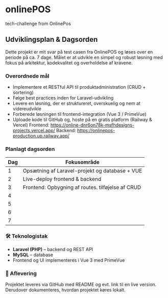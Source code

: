 # onlinePOS
tech-challenge from OnlinePos

##  Udviklingsplan & Dagsorden

Dette projekt er mit svar på test casen fra OnlinePOS og løses over en periode på ca. 7 dage. Målet er at udvikle en simpel og robust løsning med fokus på arkitektur, kodekvalitet og overholdelse af kravene.

###  Overordnede mål

- Implementere et RESTful API til produktadministration (CRUD + sortering)
- Følge best practices inden for Laravel-udvikling
- Levere en løsning, der er struktureret, overskuelig og nem at videreudvikle
- Forberede løsningen til frontend-integration (Vue 3 / PrimeVue)
- Uploade kode til GitHub og, hoste på en gratis platform (Railway & Vercel)
Frontend: https://online-dnr6on78k-msfhdesigns-projects.vercel.app/ 
Backend: https://onlinepos-production.up.railway.app/ 

###  Planlagt dagsorden

| Dag | Fokusområde                                       |
|-----|---------------------------------------------------|
| 1   | Opsætning af Laravel-projekt og database + VUE          |
| 2   | Live-deploy frontend & backend      |
| 3   | Frontend: Opbygning af routes. tilføjelse af CRUD      |
| 4   |       |
| 5   |       |
| 6   |       |
| 7   |       |

### 🛠 Teknologistak

- **Laravel (PHP)** – backend og REST API
- **MySQL** – database
- Frontend og UI implementeres i Vue 3 med PrimeVue

### 📝 Aflevering

Projektet leveres via GitHub med README og evt. link til en live version.  
Derudover dokumenteres, hvordan projektet køres lokalt.
